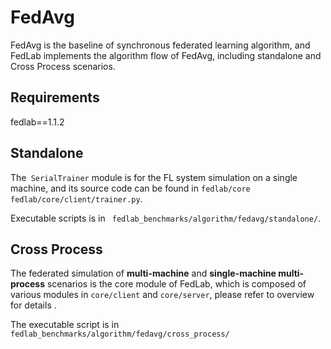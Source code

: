# FedAvg

FedAvg is the baseline of synchronous federated learning algorithm, and FedLab implements the algorithm flow of FedAvg, including standalone and Cross Process scenarios.

## Requirements

fedlab==1.1.2

## Standalone

The` SerialTrainer` module is for the FL system simulation on a single machine, and its source code can be found in `fedlab/core fedlab/core/client/trainer.py`.

Executable scripts is in ` fedlab_benchmarks/algorithm/fedavg/standalone/`.

## Cross Process

The federated simulation of **multi-machine** and **single-machine multi-process** scenarios is the core module of FedLab, which is composed of various modules in `core/client` and `core/server`, please refer to overview for details .

The executable script is in `fedlab_benchmarks/algorithm/fedavg/cross_process/`